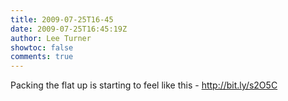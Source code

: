 ```yaml
---
title: 2009-07-25T16-45
date: 2009-07-25T16:45:19Z
author: Lee Turner
showtoc: false
comments: true
---
```


Packing the flat up is starting to feel like this - http://bit.ly/s2O5C

